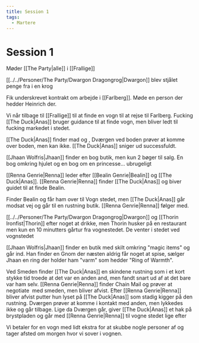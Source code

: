 ```yaml
---
title: Session 1
tags:
  - Martere
---
```

# Session 1
Møder [[The Party|alle]] i [[Frallige]]


[[../../Personer/The Party/Dwargon Dragongrog|Dwargon]] blev stjålet penge fra i en krog

  
Fik underskrevet kontrakt om arbejde i [[Farlberg]]. Møde en person der hedder Heinrich der.

  
Vi når tilbage til [[Frallige]] til at finde en vogn til at rejse til Farlberg. Fucking [[The Duck|Anas]] bruger guidance til at finde vogn, men bliver ledt til fucking markedet i stedet.


[[The Duck|Anas]] finder mad og , Dværgen ved boden prøver at komme over boden, men kan ikke. [[The Duck|Anas]] sniger ud successfuldt.
  

[[Jhaan Wolfris|Jhaan]] finder en bog butik, men kun 2 bøger til salg. En bog omkring hjulet og en bog om en princesse... ubrugeligt


[[Renna Genrie|Renna]] leder efter [[Bealin Genrie|Bealin]] og [[The Duck|Anas]]. [[Renna Genrie|Renna]] finder [[The Duck|Anas]] og biver guidet til at finde Bealin.

Finder Bealin og får ham over til Vogn stedet, men [[The Duck|Anas]] går modsat vej og går til en rustning butik. [[Renna Genrie|Renna]] følger med.


[[../../Personer/The Party/Dwargon Dragongrog|Dwargon]] og [[Thorin Ironfist|Thorin]] efter noget at drikke, men Thorin husker på en restaurant men kun en 10 minutters gårtur fra vognestedet. De venter i stedet ved vognstedet


[[Jhaan Wolfris|Jhaan]] finder en butik med skilt omkring "magic items" og går ind. Han finder en Gnom der næsten aldrig får noget at spise, sælger Jhaan en ring der holder ham "varm" som hedder "Ring of Warmth".


Ved Smeden finder [[The Duck|Anas]] en skindene rustning som i et kort stykke tid troede at det var en anden and, men fandt snart ud af at det bare var ham selv. [[Renna Genrie|Renna]] finder Chain Mail og prøver at negotiate  med smeden, men bliver afvist. Efter [[Renna Genrie|Renna]] bliver afvist putter hun lyset på [[The Duck|Anas]] som stadig kigger på den rustning. Dværgen prøver at komme i kontakt med anden, men lykkedes ikke og går tilbage. Lige da Dværgen går, giver [[The Duck|Anas]] et hak på brystpladen og går med [[Renna Genrie|Renna]] til vogne stedet lige efter  

Vi betaler for en vogn med lidt ekstra for at skubbe nogle personer af og tager afsted om morgen hvor vi sover i vognen.
